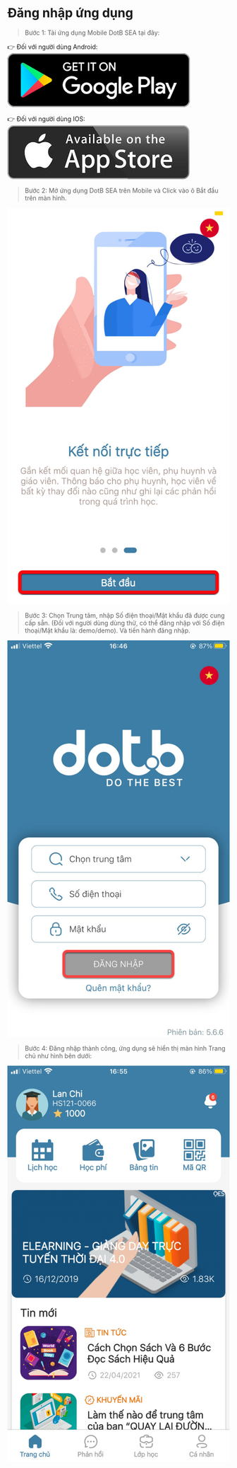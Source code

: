 # Đăng nhập ứng dụng

> Bước 1: Tải ứng dụng Mobile DotB SEA tại đây:

:point_right: Đối với người dùng Android:  [![](<../.gitbook/assets/image (16).png>) ](https://play.google.com/store/apps/details?id=vn.dotb.sea)

:point_right: Đối với người dùng IOS:  [![](<../.gitbook/assets/image (15).png>)](https://apps.apple.com/vn/app/dotb-crm/id1475488445) 

> Bước 2: Mở ứng dụng DotB SEA trên Mobile và Click vào ô Bắt đầu trên màn hình.

![](../.gitbook/assets/679bbfed8a127e4c2703.jpg)

> Bước 3: Chọn Trung tâm, nhập Số điện thoại/Mật khẩu đã được cung cấp sẵn. (Đối với người dùng dùng thử, có thể đăng nhập với Số điện thoại/Mật khẩu là: demo/demo). Và tiến hành đăng nhập.

![](../.gitbook/assets/79a337311dcee990b0df.jpg)

> Bước 4: Đăng nhập thành công, ứng dụng sẽ hiển thị màn hình Trang chủ như hình bên dưới:

![](../.gitbook/assets/f0077e9a4065b43bed74.jpg)



